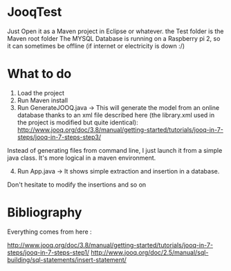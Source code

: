# JooqTest
Just Open it as a Maven project in Eclipse or whatever. the Test folder is the Maven root folder
The MYSQL Database is running on a Raspberry pi 2, so it can sometimes be offline (if internet or electricity is down :/)

# What to do
1. Load the project
2. Run Maven install
3. Run GenerateJOOQ.java
  -> This will generate the model from an online database thanks to an xml file described here  (the library.xml used in the project is modified but quite identical):
  http://www.jooq.org/doc/3.8/manual/getting-started/tutorials/jooq-in-7-steps/jooq-in-7-steps-step3/
  
  Instead of generating files from command line, I just launch it from a simple java class. It's more logical in a maven environment.
  
4. Run App.java
 -> It shows simple extraction and insertion in a database.
 
 Don't hesitate to modify the insertions and so on
 
 # Bibliography
 Everything comes from here :
 
 http://www.jooq.org/doc/3.8/manual/getting-started/tutorials/jooq-in-7-steps/jooq-in-7-steps-step1/
 http://www.jooq.org/doc/2.5/manual/sql-building/sql-statements/insert-statement/
  
